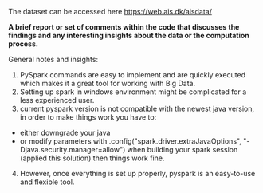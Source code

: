 The dataset can be accessed here https://web.ais.dk/aisdata/

**A brief report or set of comments within the code that discusses the findings and any interesting insights about the data or the computation process.**

General notes and insights:

1. PySpark commands are easy to implement and are quickly executed which makes it a great tool for working with Big Data.
2. Setting up spark in windows environment might be complicated for a less experienced user.
3. current pyspark version is not compatible with the newest java version, in order to make things work you have to:
  - either downgrade your java
  - or modify parameters with .config("spark.driver.extraJavaOptions", "-Djava.security.manager=allow") when building your spark session (applied this solution)
then things work fine.
4. However, once everything is set up properly, pyspark is an easy-to-use and flexible tool. 
